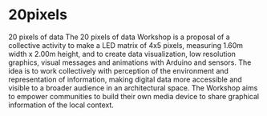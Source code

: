 # 20pixels
20 pixels of data
The 20 pixels of data Workshop is a proposal of a collective activity to make a LED matrix of 4x5 pixels, measuring 1.60m width x 2.00m height, and to create data visualization, low resolution graphics, visual messages and animations with Arduino and sensors. The idea is to work collectively with perception of the environment and representation of information, making digital data more accessible and visible to a broader audience in an architectural space. The Workshop aims to empower communities to build their own media device to share graphical information of the local context.
